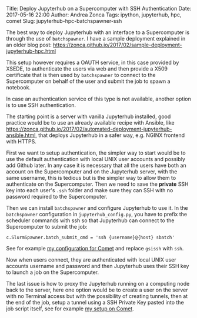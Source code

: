Title: Deploy Jupyterhub on a Supercomputer with SSH Authentication
Date: 2017-05-16 22:00
Author: Andrea Zonca
Tags: ipython, jupyterhub, hpc, comet
Slug: jupyterhub-hpc-batchspawner-ssh

The best way to deploy Jupyterhub with an interface to a Supercomputer is through the use of `batchspawner`. I have a sample deployment explained in an older blog post: <https://zonca.github.io/2017/02/sample-deployment-jupyterhub-hpc.html>

This setup however requires a OAUTH service, in this case provided by XSEDE, to authenticate the users via web and then provide a X509 certificate that is then used by `batchspawner` to
connect to the Supercomputer on behalf of the user and submit the job to spawn a notebook.

In case an authentication service of this type is not available, another option is to use SSH authentication.

The starting point is a server with vanilla Jupyterhub installed, good practice would be to use an already available recipe with Ansible, like <https://zonca.github.io/2017/02/automated-deployment-jupyterhub-ansible.html>, that deploys Jupyterhub in a safer way, e.g. NGINX frontend with HTTPS.

First we want to setup authentication, the simpler way to start would be to use the default authentication with local UNIX user accounts and possibly add Github later.
In any case it is necessary that all the users have both an account on the Supercomputer and on the Jupyterhub server, with the same username, this is tedious but is the simpler way to allow them to authenticate on the Supercomputer.
Then we need to save the **private** SSH key into each user's `.ssh` folder and make sure they can SSH with no password required to the Supercomputer.

Then we can install `batchspawner` and configure Jupyterhub to use it. In the `batchspawner` configuration in `jupyterhub_config.py`, you have to prefix the scheduler commands with ssh so that Jupyterhub can connect to the Supercomputer to submit the job:

    c.SlurmSpawner.batch_submit_cmd = 'ssh {username}@{host} sbatch'
    
See for example [my configuration for Comet](https://github.com/jupyterhub/jupyterhub-deploy-hpc/blob/master/batchspawner-xsedeoauth-sshtunnel-sdsccomet/jupyterhub_config.py#L66) and replace `gsissh` with `ssh`.

Now when users connect, they are authenticated with local UNIX user accounts username and password and then Jupyterhub uses their SSH key to launch a job on the Supercomputer.

The last issue is how to proxy the Jupyterhub running on a computing node back to the server, here one option would be to create a user on the server with no Terminal access but with the possibility of creating tunnels, then at the end of the job, setup a tunnel using a SSH Private Key pasted into the job script itself, see for example [my setup on Comet](https://github.com/jupyterhub/jupyterhub-deploy-hpc/blob/master/batchspawner-xsedeoauth-sshtunnel-sdsccomet/jupyterhub_config.py#L54).

